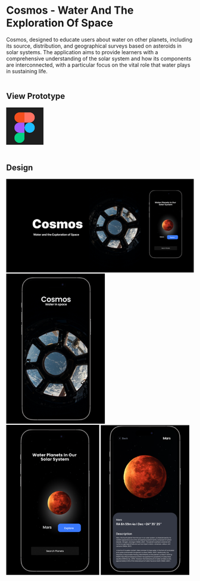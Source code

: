 # Cosmos - Water And The Exploration Of Space

Cosmos, designed to educate users about water on other planets, including its source, distribution, and geographical surveys based on asteroids in solar systems.
The application aims to provide learners with a comprehensive understanding of the solar system and how its components are interconnected, with a particular focus on the vital role that water plays in sustaining life.<br>
<br>

## View Prototype

<a href="https://www.figma.com/proto/cW9bGVNvBo9t2KtRiGRwou/Cosmos---Water-And-The-Exploration-Of-Space?node-id=350-103&scaling=scale-down&page-id=0%3A1&starting-point-node-id=350%3A103"><img src="FigmaLogo.png" width="100"></img></a>
<br>
<br>

## Design

<img src="Backgrounds/Thumbnail.png" width="760"><br>
<img src="Backgrounds/StartScreenApp.png" width="265">
<img src="Backgrounds/HomeScreenGrab.png" width="250">
<img src="Backgrounds/MarsScreenApp.png" width="238">
